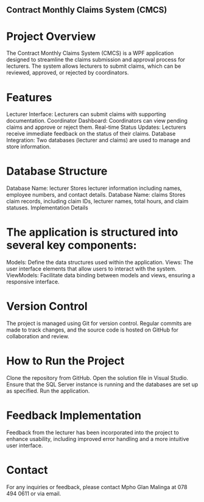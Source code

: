 ## Contract Monthly Claims System (CMCS)
# Project Overview
The Contract Monthly Claims System (CMCS) is a WPF application designed to streamline the claims submission and approval process for lecturers. The system allows lecturers to submit claims, which can be reviewed, approved, or rejected by coordinators.

# Features
Lecturer Interface: Lecturers can submit claims with supporting documentation.
Coordinator Dashboard: Coordinators can view pending claims and approve or reject them.
Real-time Status Updates: Lecturers receive immediate feedback on the status of their claims.
Database Integration: Two databases (lecturer and claims) are used to manage and store information.

# Database Structure
Database Name: lecturer
Stores lecturer information including names, employee numbers, and contact details.
Database Name: claims
Stores claim records, including claim IDs, lecturer names, total hours, and claim statuses.
Implementation Details

# The application is structured into several key components:
Models: Define the data structures used within the application.
Views: The user interface elements that allow users to interact with the system.
ViewModels: Facilitate data binding between models and views, ensuring a responsive interface.

# Version Control
The project is managed using Git for version control. Regular commits are made to track changes, and the source code is hosted on GitHub for collaboration and review.

# How to Run the Project
Clone the repository from GitHub.
Open the solution file in Visual Studio.
Ensure that the SQL Server instance is running and the databases are set up as specified.
Run the application.

# Feedback Implementation
Feedback from the lecturer has been incorporated into the project to enhance usability, including improved error handling and a more intuitive user interface.

# Contact
For any inquiries or feedback, please contact Mpho Glan Malinga at 078 494 0611 or via email.
